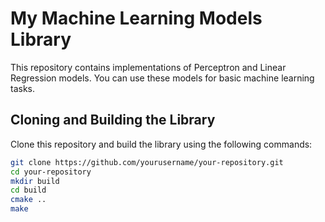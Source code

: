 # My Machine Learning Models Library

This repository contains implementations of Perceptron and Linear Regression models. You can use these models for basic machine learning tasks.

## Cloning and Building the Library

Clone this repository and build the library using the following commands:

```bash
git clone https://github.com/yourusername/your-repository.git
cd your-repository
mkdir build
cd build
cmake ..
make
